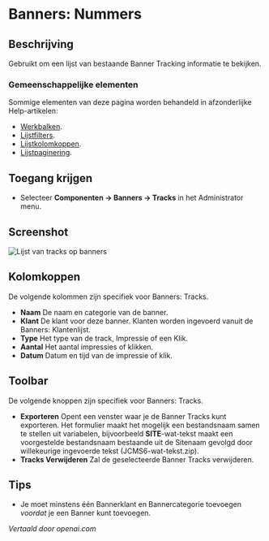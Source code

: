 <!-- Filename: Help4.x:Banners:_Tracks  / Display title: Banners: Tracks -->
# Banners: Nummers

## Beschrijving

Gebruikt om een lijst van bestaande Banner Tracking informatie te bekijken.

### Gemeenschappelijke elementen

Sommige elementen van deze pagina worden behandeld in afzonderlijke Help-artikelen:

* [Werkbalken](jdocmanual?article=help/common-elements/toolbars).
* [Lijstfilters](jdocmanual?article=help/common-elements/list-filters).
* [Lijstkolomkoppen](jdocmanual?article=help/common-elements/list-column-headers).
* [Lijstpaginering](jdocmanual?article=help/common-elements/list-pagination).

## Toegang krijgen

- Selecteer **Componenten → Banners → Tracks** in het Administrator menu.

## Screenshot

![Lijst van tracks op banners](../../../nl/images/banners/banners-tracks-list.png)

## Kolomkoppen

De volgende kolommen zijn specifiek voor Banners: Tracks.

- **Naam** De naam en categorie van de banner.
- **Klant** De klant voor deze banner. Klanten worden ingevoerd vanuit de
  Banners: Klantenlijst.
- **Type** Het type van de track, Impressie of een Klik.
- **Aantal** Het aantal impressies of klikken.
- **Datum** Datum en tijd van de impressie of klik.

## Toolbar

De volgende knoppen zijn specifiek voor Banners: Tracks.

- **Exporteren** Opent een venster waar je de Banner Tracks kunt exporteren.
  Het formulier maakt het mogelijk een bestandsnaam samen te stellen uit variabelen, bijvoorbeeld
  __SITE__-wat-tekst maakt een voorgestelde bestandsnaam bestaande uit de Sitenaam
  gevolgd door willekeurige ingevoerde tekst (JCMS6-wat-tekst.zip).
- **Tracks Verwijderen** Zal de geselecteerde Banner Tracks verwijderen.

## Tips

- Je moet minstens één Bannerklant en Bannercategorie toevoegen *voordat* je een Banner kunt toevoegen.

*Vertaald door openai.com*


